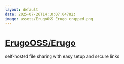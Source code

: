 ```yaml
---
layout: default
date: 2025-07-26T14:10:07.047822
image: assets/ErugoOSS_Erugo_cropped.png
---
```


# [ErugoOSS/Erugo](https://github.com/ErugoOSS/Erugo)

self-hosted file sharing with easy setup and secure links
